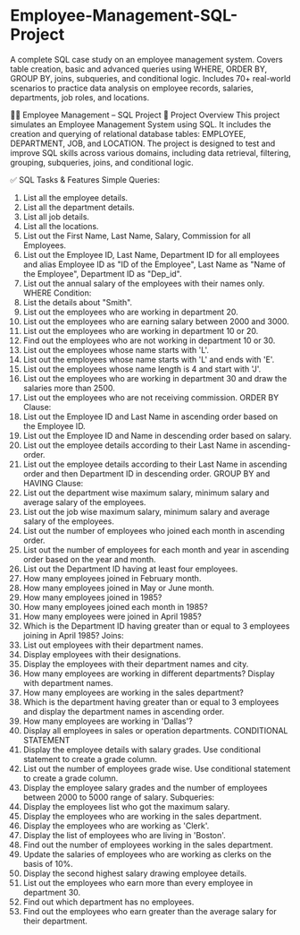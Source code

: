 # Employee-Management-SQL-Project
A complete SQL case study on an employee management system. Covers table creation, basic and advanced queries using WHERE, ORDER BY, GROUP BY, joins, subqueries, and conditional logic. Includes 70+ real-world scenarios to practice data analysis on employee records, salaries, departments, job roles, and locations.


👨‍💼 Employee Management – SQL Project
📌 Project Overview
This project simulates an Employee Management System using SQL. It includes the creation and querying of relational database tables: EMPLOYEE, DEPARTMENT, JOB, and LOCATION. The project is designed to test and improve SQL skills across various domains, including data retrieval, filtering, grouping, subqueries, joins, and conditional logic.

✅ SQL Tasks & Features
Simple Queries:
1. List all the employee details.
2. List all the department details.
3. List all job details.
4. List all the locations.
5. List out the First Name, Last Name, Salary, Commission for all Employees.
6. List out the Employee ID, Last Name, Department ID for all employees and
alias
Employee ID as "ID of the Employee", Last Name as "Name of the
Employee", Department ID as "Dep_id".
7. List out the annual salary of the employees with their names only.
WHERE Condition:
1. List the details about "Smith".
2. List out the employees who are working in department 20.
3. List out the employees who are earning salary between 2000 and 3000.
4. List out the employees who are working in department 10 or 20.
5. Find out the employees who are not working in department 10 or 30.
6. List out the employees whose name starts with 'L'.
7. List out the employees whose name starts with 'L' and ends with 'E'.
8. List out the employees whose name length is 4 and start with 'J'.
9. List out the employees who are working in department 30 and draw the
salaries more than 2500.
10. List out the employees who are not receiving commission.
ORDER BY Clause:
1. List out the Employee ID and Last Name in ascending order based on the
Employee ID.
2. List out the Employee ID and Name in descending order based on salary.
3. List out the employee details according to their Last Name in ascending-order.
4. List out the employee details according to their Last Name in ascending
order and then Department ID in descending order.
GROUP BY and HAVING Clause:
1. List out the department wise maximum salary, minimum salary and
average salary of the employees.
2. List out the job wise maximum salary, minimum salary and average
salary of the employees.
3. List out the number of employees who joined each month in ascending order.
4. List out the number of employees for each month and year in
ascending order based on the year and month.
5. List out the Department ID having at least four employees.
6. How many employees joined in February month.
7. How many employees joined in May or June month.
8. How many employees joined in 1985?
9. How many employees joined each month in 1985?
10. How many employees were joined in April 1985?
11. Which is the Department ID having greater than or equal to 3 employees
joining in April 1985?
Joins:
1. List out employees with their department names.
2. Display employees with their designations.
3. Display the employees with their department names and city.
4. How many employees are working in different departments? Display with
department names.
5. How many employees are working in the sales department?
6. Which is the department having greater than or equal to 3
employees and display the department names in
ascending order.
7. How many employees are working in 'Dallas'?
8. Display all employees in sales or operation departments.
CONDITIONAL STATEMENT
1. Display the employee details with salary grades. Use conditional statement to
create a grade column.
2. List out the number of employees grade wise. Use conditional statement to
create a grade column.
3. Display the employee salary grades and the number of employees between
2000 to 5000 range of salary.
Subqueries:
1. Display the employees list who got the maximum salary.
2. Display the employees who are working in the sales department.
3. Display the employees who are working as 'Clerk'.
4. Display the list of employees who are living in 'Boston'.
5. Find out the number of employees working in the sales department.
6. Update the salaries of employees who are working as clerks on the basis of
10%.
7. Display the second highest salary drawing employee details.
8. List out the employees who earn more than every employee in department 30.
9. Find out which department has no employees.
10. Find out the employees who earn greater than the average salary for
their department.

